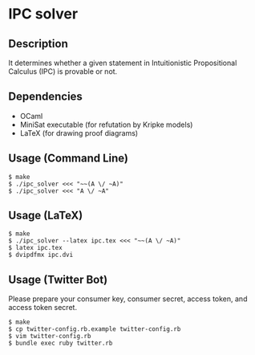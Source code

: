 # IPC solver

## Description

It determines whether a given statement in Intuitionistic
Propositional Calculus (IPC) is provable or not.

## Dependencies

- OCaml
- MiniSat executable (for refutation by Kripke models)
- LaTeX (for drawing proof diagrams)

## Usage (Command Line)

```
$ make
$ ./ipc_solver <<< "~~(A \/ ~A)"
$ ./ipc_solver <<< "A \/ ~A"
```

## Usage (LaTeX)

```
$ make
$ ./ipc_solver --latex ipc.tex <<< "~~(A \/ ~A)"
$ latex ipc.tex
$ dvipdfmx ipc.dvi
```

## Usage (Twitter Bot)

Please prepare your consumer key, consumer secret, access token, and access token secret.

```
$ make
$ cp twitter-config.rb.example twitter-config.rb
$ vim twitter-config.rb
$ bundle exec ruby twitter.rb
```


